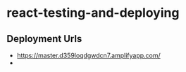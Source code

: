 # react-testing-and-deploying

## Deployment Urls

- https://master.d359loqdgwdcn7.amplifyapp.com/      
- 